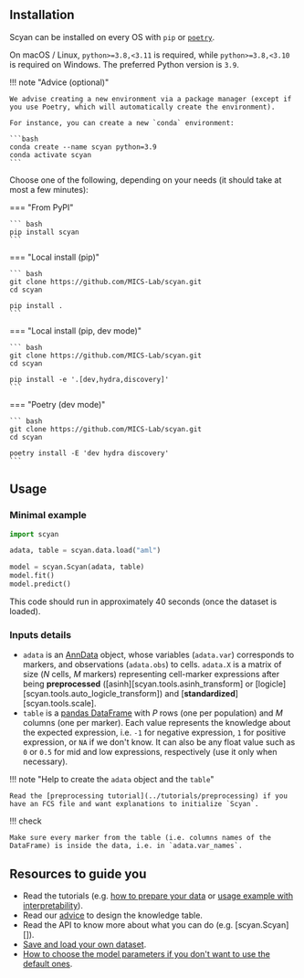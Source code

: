 ## Installation

Scyan can be installed on every OS with `pip` or [`poetry`](https://python-poetry.org/docs/).

On macOS / Linux, `python>=3.8,<3.11` is required, while `python>=3.8,<3.10` is required on Windows. The preferred Python version is `3.9`.

!!! note "Advice (optional)"

    We advise creating a new environment via a package manager (except if you use Poetry, which will automatically create the environment).

    For instance, you can create a new `conda` environment:

    ```bash
    conda create --name scyan python=3.9
    conda activate scyan
    ```

Choose one of the following, depending on your needs (it should take at most a few minutes):

=== "From PyPI"

    ``` bash
    pip install scyan
    ```

=== "Local install (pip)"

    ``` bash
    git clone https://github.com/MICS-Lab/scyan.git
    cd scyan

    pip install .
    ```

=== "Local install (pip, dev mode)"

    ``` bash
    git clone https://github.com/MICS-Lab/scyan.git
    cd scyan

    pip install -e '.[dev,hydra,discovery]'
    ```

=== "Poetry (dev mode)"

    ``` bash
    git clone https://github.com/MICS-Lab/scyan.git
    cd scyan

    poetry install -E 'dev hydra discovery'
    ```

## Usage

### Minimal example

```py
import scyan

adata, table = scyan.data.load("aml")

model = scyan.Scyan(adata, table)
model.fit()
model.predict()
```

This code should run in approximately 40 seconds (once the dataset is loaded).

### Inputs details

- `adata` is an [AnnData](https://anndata.readthedocs.io/en/latest/) object, whose variables (`adata.var`) corresponds to markers, and observations (`adata.obs`) to cells. `adata.X` is a matrix of size ($N$ cells, $M$ markers) representing cell-marker expressions after being **preprocessed** ([asinh][scyan.tools.asinh_transform] or [logicle][scyan.tools.auto_logicle_transform]) and [**standardized**][scyan.tools.scale].
- `table` is a [pandas DataFrame](https://pandas.pydata.org/) with $P$ rows (one per population) and $M$ columns (one per marker). Each value represents the knowledge about the expected expression, i.e. `-1` for negative expression, `1` for positive expression, or `NA` if we don't know. It can also be any float value such as `0` or `0.5` for mid and low expressions, respectively (use it only when necessary).

!!! note "Help to create the `adata` object and the `table`"

    Read the [preprocessing tutorial](../tutorials/preprocessing) if you have an FCS file and want explanations to initialize `Scyan`.

!!! check

    Make sure every marker from the table (i.e. columns names of the DataFrame) is inside the data, i.e. in `adata.var_names`.

## Resources to guide you

- Read the tutorials (e.g. [how to prepare your data](../tutorials/preprocessing) or [usage example with interpretability](../tutorials/usage)).
- Read our [advice](../advice/#advice-for-the-creation-of-the-table) to design the knowledge table.
- Read the API to know more about what you can do (e.g. [scyan.Scyan][]).
- [Save and load your own dataset](../advanced/data).
- [How to choose the model parameters if you don't want to use the default ones](../advanced/parameters).
